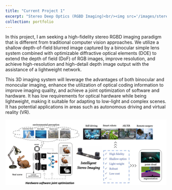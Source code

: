```yaml
---
title: "Current Project 1"
excerpt: "Stereo Deep Optics (RGBD Imaging)<br/><img src='/images/stereo.png'>"
collection: portfolio
---
```


In this project, I am seeking a high-fidelity stereo RGBD imaging paradigm that is different from traditional computer vision approaches. We utilize a shallow depth-of-field blurred image captured by a binocular simple lens system combined with optimizable diffractive optical elements (DOE) to extend the depth of field (DoF) of RGB images, improve resolution, and achieve high-resolution and high-detail depth image output with the assistance of a lightweight network. 

This 3D imaging system will leverage the advantages of both binocular and monocular imaging, enhance the utilization of optical coding information to improve imaging quality, and achieve a joint optimization of software and hardware. It has low requirements for optical hardware while being lightweight, making it suitable for adapting to low-light and complex scenes. It has potential applications in areas such as autonomous driving and virtual reality (VR).

<img src='/images/stereo.png'>
